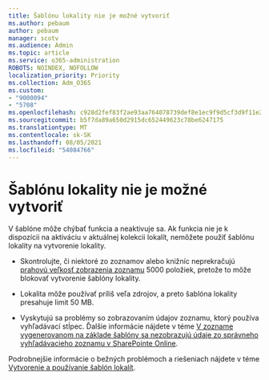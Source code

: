 ```yaml
---
title: Šablónu lokality nie je možné vytvoriť
ms.author: pebaum
author: pebaum
manager: scotv
ms.audience: Admin
ms.topic: article
ms.service: o365-administration
ROBOTS: NOINDEX, NOFOLLOW
localization_priority: Priority
ms.collection: Adm_O365
ms.custom:
- "9000094"
- "5708"
ms.openlocfilehash: c928d2fef83f2ae93aa764078739def8e1ec9f9d5cf3d9f11e22cd20702d4ddd
ms.sourcegitcommit: b5f7da89a650d2915dc652449623c78be6247175
ms.translationtype: MT
ms.contentlocale: sk-SK
ms.lasthandoff: 08/05/2021
ms.locfileid: "54084766"
---
```

# <a name="site-template-cannot-be-created"></a>Šablónu lokality nie je možné vytvoriť

V šablóne môže chýbať funkcia a neaktivuje sa. Ak funkcia nie je k dispozícii na aktiváciu v aktuálnej kolekcii lokalít, nemôžete použiť šablónu lokality na vytvorenie lokality.

- Skontrolujte, či niektoré zo zoznamov alebo knižníc neprekračujú [prahovú veľkosť zobrazenia zoznamu](https://support.office.com/article/Manage-large-lists-and-libraries-in-SharePoint-B8588DAE-9387-48C2-9248-C24122F07C59) 5000 položiek, pretože to môže blokovať vytvorenie šablóny lokality.

- Lokalita môže používať príliš veľa zdrojov, a preto šablóna lokality presahuje limit 50 MB.

- Vyskytujú sa problémy so zobrazovaním údajov zoznamu, ktorý používa vyhľadávací stĺpec. Ďalšie informácie nájdete v téme [V zozname vygenerovanom na základe šablóny sa nezobrazujú údaje zo správneho vyhľadávacieho zoznamu v SharePointe Online](https://docs.microsoft.com/sharepoint/support/lists-and-libraries/template-generated-list-incorrect-data).

Podrobnejšie informácie o bežných problémoch a riešeniach nájdete v téme [Vytvorenie a používanie šablón lokalít](https://support.office.com/article/Create-and-use-site-templates-60371B0F-00E0-4C49-A844-34759EBDD989).
